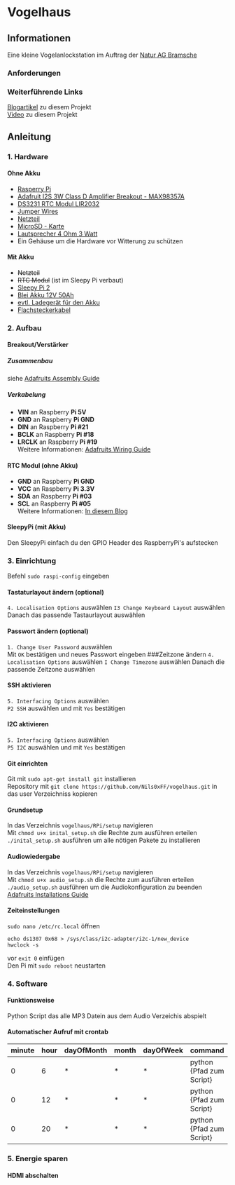 # Vogelhaus
## Informationen
Eine kleine Vogelanlockstation im Auftrag der [Natur AG Bramsche](https://naturagbramsche.blog/)
### Anforderungen
### Weiterführende Links
[Blogartikel](#) zu diesem Projekt  
[Video](#) zu diesem Projekt
## Anleitung
### 1. Hardware
#### Ohne Akku
- [Rasperry Pi]()
- [Adafruit I2S 3W Class D Amplifier Breakout - MAX98357A](https://www.adafruit.com/product/3006)
- [DS3231 RTC Modul LIR2032]()
- [Jumper Wires]()
- [Netzteil]()
- [MicroSD - Karte]()
- [Lautsprecher 4 Ohm 3 Watt]()
- Ein Gehäuse um die Hardware vor Witterung zu schützen
#### Mit Akku
- ~~Netzteil~~
- ~~RTC Modul~~ (ist im Sleepy Pi verbaut)
- [Sleepy Pi 2]()
- [Blei Akku 12V 50Ah]()
- [evtl. Ladegerät für den Akku]()
- [Flachsteckerkabel]()
### 2. Aufbau
#### Breakout/Verstärker
##### Zusammenbau
siehe [Adafruits Assembly Guide](https://learn.adafruit.com/adafruit-max98357-i2s-class-d-mono-amp/assembly)
##### Verkabelung
- **VIN** an Raspberry **Pi 5V**
- **GND** an Raspberry **Pi GND**
- **DIN** an Raspberry **Pi #21**
- **BCLK** an Raspberry **Pi #18**
- **LRCLK** an Raspberry **Pi #19**  
Weitere Informationen: [Adafruits Wiring Guide](https://learn.adafruit.com/adafruit-max98357-i2s-class-d-mono-amp/raspberry-pi-wiring)
#### RTC Modul (ohne Akku)
- **GND** an Raspberry **Pi GND**
- **VCC** an Raspberry **Pi 3.3V**
- **SDA** an Raspberry **Pi #03**  
- **SCL** an Raspberry **Pi #05**   
Weitere Informationen: [In diesem Blog](https://www.raspberrypi-spy.co.uk/2015/05/adding-a-ds3231-real-time-clock-to-the-raspberry-pi/)
#### SleepyPi (mit Akku)  
Den SleepyPi einfach du den GPIO Header des RaspberryPi's aufstecken
### 3. Einrichtung
Befehl `sudo raspi-config` eingeben  
#### Tastaturlayout ändern (optional)
`4. Localisation Options` auswählen
`I3 Change Keyboard Layout` auswählen
Danach das passende Tastaurlayout auswählen
#### Passwort ändern (optional)
`1. Change User Password` auswählen  
Mit `OK` bestätigen und neues Passwort eingeben
###Zeitzone ändern
`4. Localisation Options` auswählen
`I Change Timezone` auswählen
Danach die passende Zeitzone auswählen
#### SSH aktivieren
`5. Interfacing Options` auswählen  
`P2 SSH` auswählen und mit `Yes` bestätigen
#### I2C aktivieren
`5. Interfacing Options` auswählen  
`P5 I2C` auswählen und mit `Yes` bestätigen
#### Git einrichten
Git mit `sudo apt-get install git` installieren  
Repository mit `git clone https://github.com/Nils0xFF/vogelhaus.git` in das user Verzeichniss kopieren
#### Grundsetup
In das Verzeichnis `vogelhaus/RPi/setup` navigieren  
Mit `chmod u+x inital_setup.sh` die Rechte zum ausführen erteilen  
`./inital_setup.sh` ausführen um alle nötigen Pakete zu installieren
#### Audiowiedergabe
In das Verzeichnis `vogelhaus/RPi/setup` navigieren  
Mit `chmod u+x audio_setup.sh` die Rechte zum ausführen erteilen  
`./audio_setup.sh` ausführen um die Audiokonfiguration zu beenden  
[Adafruits Installations Guide](https://learn.adafruit.com/adafruit-max98357-i2s-class-d-mono-amp/raspberry-pi-usage)
#### Zeiteinstellungen
`sudo nano /etc/rc.local` öffnen  
```
echo ds1307 0x68 > /sys/class/i2c-adapter/i2c-1/new_device
hwclock -s
```  
vor `exit 0` einfügen  
Den Pi mit `sudo reboot` neustarten
### 4. Software
#### Funktionsweise
Python Script das alle MP3 Datein aus dem Audio Verzeichis abspielt
#### Automatischer Aufruf mit crontab
minute | hour | dayOfMonth | month | dayOfWeek | command
--- | --- | --- | --- | --- | ---
0 | 6 | * | * | * | python {Pfad zum Script}
0 | 12 | * | * | * | python {Pfad zum Script}
0 | 20 | * | * | * | python {Pfad zum Script}
### 5. Energie sparen
#### HDMI abschalten



